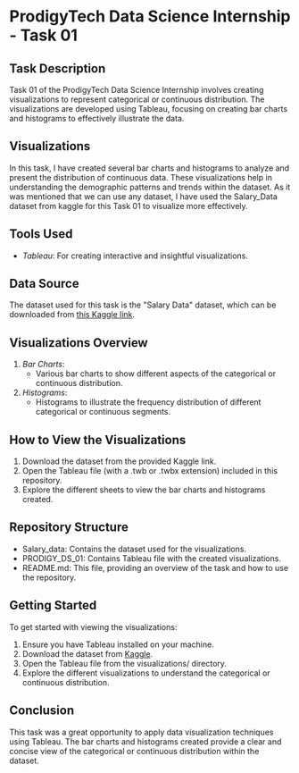 # ProdigyTech Data Science Internship - Task 01

## Task Description

Task 01 of the ProdigyTech Data Science Internship involves creating visualizations to represent categorical or continuous distribution. The visualizations are developed using Tableau, focusing on creating bar charts and histograms to effectively illustrate the data.

## Visualizations

In this task, I have created several bar charts and histograms to analyze and present the distribution of continuous data. These visualizations help in understanding the demographic patterns and trends within the dataset. As it was mentioned that we can use any dataset, I have used the Salary_Data dataset from kaggle for this Task 01 to visualize more effectively.

## Tools Used

- *Tableau*: For creating interactive and insightful visualizations.

## Data Source

The dataset used for this task is the "Salary Data" dataset, which can be downloaded from [this Kaggle link](https://www.kaggle.com/datasets/mohithsairamreddy/salary-data).

## Visualizations Overview

1. *Bar Charts*: 
   - Various bar charts to show different aspects of the categorical or continuous distribution.
2. *Histograms*: 
   - Histograms to illustrate the frequency distribution of different categorical or continuous segments.

## How to View the Visualizations

1. Download the dataset from the provided Kaggle link.
2. Open the Tableau file (with a .twb or .twbx extension) included in this repository.
3. Explore the different sheets to view the bar charts and histograms created.

## Repository Structure

- Salary_data: Contains the dataset used for the visualizations.
- PRODIGY_DS_01: Contains Tableau file with the created visualizations.
- README.md: This file, providing an overview of the task and how to use the repository.

## Getting Started

To get started with viewing the visualizations:

1. Ensure you have Tableau installed on your machine.
2. Download the dataset from [Kaggle](https://www.kaggle.com/datasets/mohithsairamreddy/salary-data).
3. Open the Tableau file from the visualizations/ directory.
4. Explore the different visualizations to understand the categorical or continuous distribution.

## Conclusion

This task was a great opportunity to apply data visualization techniques using Tableau. The bar charts and histograms created provide a clear and concise view of the categorical or continuous distribution within the dataset.